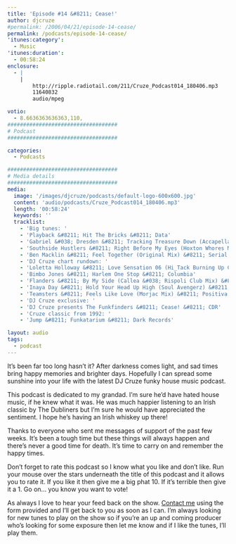 ```yaml
---
title: 'Episode #14 &#8211; Cease!'
author: djcruze
#permalink: /2006/04/21/episode-14-cease/
permalink: /podcasts/episode-14-cease/
'itunes:category':
  - Music
'itunes:duration':
  - 00:58:24
enclosure:
  - |
    |
        http://ripple.radiotail.com/211/Cruze_Podcast014_180406.mp3
        11640832
        audio/mpeg

votio:
  - 8.6636363636363,110,
###################################
# Podcast
###################################

categories:
  - Podcasts

###################################
# Media details
###################################
media:
  image: '/images/djcruze/podcasts/default-logo-600x600.jpg'
  content: 'audio/podcasts/Cruze_Podcast014_180406.mp3'
  length: '00:58:24'
  keywords: ''
  tracklist:
    - 'Big tunes: '
    - 'Playback &#8211; Hit The Bricks &#8211; Data'
    - 'Gabriel &#038; Dresden &#8211; Tracking Treasure Down (Accapella) &#8211; Organized Nature'
    - 'Southside Hustlers &#8211; Right Before My Eyes (Hoxton Whores Mix) &#8211; Data'
    - 'Ben Macklin &#8211; Feel Together (Original Mix) &#8211; Serial Recordings'
    - 'DJ Cruze chart rundown: '
    - 'Loletta Holloway &#8211; Love Sensation 06 (Hi_Tack Burning Up Club Mix) &#8211; Gusto'
    - 'Bimbo Jones &#8211; Harlem One Stop &#8211; Columbia'
    - 'Flanders &#8211; By My Side (Callea &#038; Rispoli Club Mix) &#8211; Gusto'
    - 'Inaya Day &#8211; Hold Your Head Up High (Soul Avengerz) &#8211; Adhesive'
    - 'Teamsters &#8211; Feels Like Love (Morjac Mix) &#8211; Positiva'
    - 'DJ Cruze exclusive: '
    - 'DJ Cruze presents The Funkfinders &#8211; Cease! &#8211; CDR'
    - 'Cruze classic from 1992: '
    - 'Jump &#8211; Funkatarium &#8211; Dark Records'

layout: audio
tags:
  - podcast
---
```


It&#8217;s been far too long hasn&#8217;t it? After darkness comes light, and sad times bring happy memories and brighter days. Hopefully I can spread some sunshine into your life with the latest DJ Cruze funky house music podcast.

This podcast is dedicated to my grandad. I&#8217;m sure he&#8217;d have hated house music, if he knew what it was. He was much happier listening to an Irish classic by The Dubliners but I&#8217;m sure he would have appreciated the sentiment. I hope he&#8217;s having an Irish whiskey up there!

Thanks to everyone who sent me messages of support of the past few weeks. It&#8217;s been a tough time but these things will always happen and there&#8217;s never a good time for death. It&#8217;s time to carry on and remember the happy times.

Don&#8217;t forget to rate this podcast so I know what you like and don&#8217;t like. Run your mouse over the stars underneath the title of this podcast and it allows you to rate it. If you like it then give me a big phat 10. If it&#8217;s terrible then give it a 1. Go on&#8230; you know you want to vote!

As always I love to hear your feed back on the show. [Contact me][15] using the form provided and I&#8217;ll get back to you as soon as I can. I&#8217;m always looking for new tunes to play on the show so if you&#8217;re an up and coming producer who&#8217;s looking for some exposure then let me know and if I like the tunes, I&#8217;ll play them.

[1]: http://ripple.radiotail.com/211/Cruze_Podcast014_180406.mp3
[2]: http://www.djcruze.co.uk/cms/podcasts/feed/rss2
[3]: http://www.ministryofsound.com/
[4]: http://www.gabrielanddresden.com/
[5]: http://www.hoxtonwhores.com/
[6]: http://www.myspace.com/benmacklin
[7]: http://www.serialrecords.com/
[8]: http://www.gutrecords.com/
[9]: http://www.bimbojones.com/
[10]: http://www.inayaday.com/
[11]: http://www.adhesiverecords.co.uk/
[12]: http://www.morjac.com/
[13]: http://www.positivarecords.com/
[14]: http://www.djcruze.co.uk/
[15]: /contact
